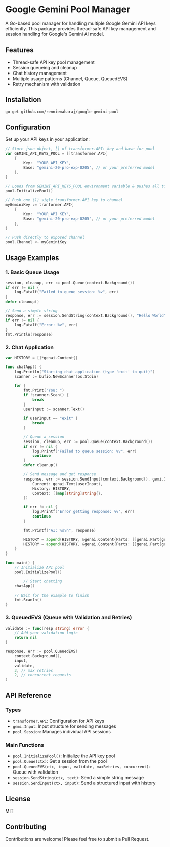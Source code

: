 # Google Gemini Pool Manager

A Go-based pool manager for handling multiple Google Gemini API keys efficiently. This package provides thread-safe API key management and session handling for Google's Gemini AI model.

## Features

- Thread-safe API key pool management
- Session queueing and cleanup
- Chat history management
- Multiple usage patterns (Channel, Queue, QueuedEVS)
- Retry mechanism with validation

## Installation

```bash
go get github.com/renniemaharaj/google-gemini-pool
```

## Configuration

Set up your API keys in your application:

```go
// Store json object, [] of transformer.API: key and base for pool
var GEMINI_API_KEYS_POOL = []transformer.API{
    {
        Key:  "YOUR_API_KEY",
        Base: "gemini-20-pro-exp-0205", // or your preferred model
    },
}

// Loads from GEMINI_API_KEYS_POOL environment variable & pushes all to pool
pool.InitializePool() 

// Push one (1) sigle transformer.API key to channel
myGeminiKey := tranformer.API{
    {
        Key:  "YOUR_API_KEY",
        Base: "gemini-20-pro-exp-0205", // or your preferred model
    },
}

// Push directly to exposed channel
pool.Channel <- myGeminiKey
```

## Usage Examples

### 1. Basic Queue Usage

```go
session, cleanup, err := pool.Queue(context.Background())
if err != nil {
    log.Fatalf("Failed to queue session: %v", err)
}
defer cleanup()

// Send a simple string
response, err := session.SendString(context.Background(), "Hello World")
if err != nil {
    log.Fatalf("Error: %v", err)
}
fmt.Println(response)
```

### 2. Chat Application

```go
var HISTORY = []*genai.Content{}

func chatApp() {
	log.Println("Starting chat application (type 'exit' to quit)")
	scanner := bufio.NewScanner(os.Stdin)

	for {
		fmt.Print("You: ")
		if !scanner.Scan() {
			break
		}
		userInput := scanner.Text()

		if userInput == "exit" {
			break
		}

		// Queue a session
		session, cleanup, err := pool.Queue(context.Background())
		if err != nil {
			log.Printf("Failed to queue session: %v", err)
			continue
		}
		defer cleanup()

		// Send message and get response
		response, err := session.SendInput(context.Background(), gemi.Input{
			Current: genai.Text(userInput),
			History: HISTORY,
			Context: []map[string]string{},
		})

		if err != nil {
			log.Printf("Error getting response: %v", err)
			continue
		}

		fmt.Printf("AI: %s\n", response)

		HISTORY = append(HISTORY, &genai.Content{Parts: []genai.Part{genai.Text(userInput)}, Role: "user"})
		HISTORY = append(HISTORY, &genai.Content{Parts: []genai.Part{genai.Text(response)}, Role: "model"})
	}
}

func main() {
	// Initialize API pool
	pool.InitializePool()

    	// Start chatting
	chatApp()

	// Wait for the example to finish
	fmt.Scanln()
}
```

### 3. QueuedEVS (Queue with Validation and Retries)

```go
validate := func(resp string) error {
    // Add your validation logic
    return nil
}

response, err := pool.QueuedEVS(
    context.Background(),
    input,
    validate,
    3, // max retries
    2, // concurrent requests
)
```

## API Reference

### Types

- `transformer.API`: Configuration for API keys
- `gemi.Input`: Input structure for sending messages
- `pool.Session`: Manages individual API sessions

### Main Functions

- `pool.InitializePool()`: Initialize the API key pool
- `pool.Queue(ctx)`: Get a session from the pool
- `pool.QueuedEVS(ctx, input, validate, maxRetries, concurrent)`: Queue with validation
- `session.SendString(ctx, text)`: Send a simple string message
- `session.SendInput(ctx, input)`: Send a structured input with history

## License

MIT

## Contributing

Contributions are welcome! Please feel free to submit a Pull Request.
